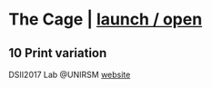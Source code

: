 # The Cage | [launch / open](http://dsii-2017-unirsm.github.io/ccristiano22/10Print_Cage)
## 10 Print variation ##
DSII2017 Lab @UNIRSM [website](http://dsii-2017-unirsm.github.io)


